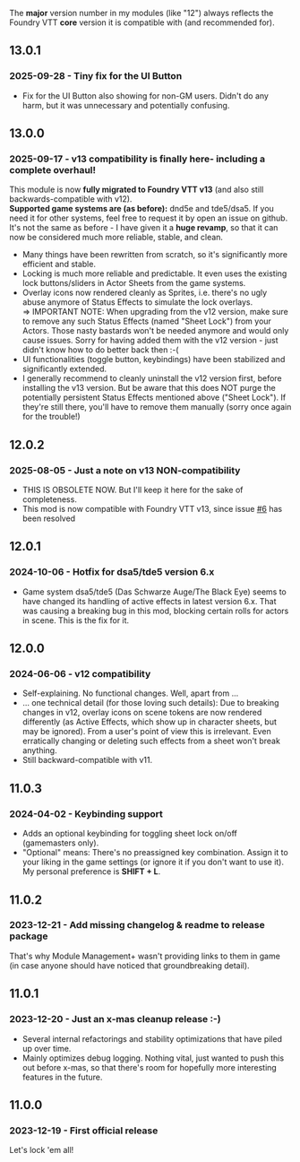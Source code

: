 The **major** version number in my modules (like "12") always reflects the
Foundry VTT **core** version it is compatible with (and recommended for).

## 13.0.1
### 2025-09-28 - Tiny fix for the UI Button
- Fix for the UI Button also showing for non-GM users. Didn't do any harm, but it was unnecessary and potentially confusing.

## 13.0.0
### 2025-09-17 - v13 compatibility is finally here- including a complete overhaul!
This module is now **fully migrated to Foundry VTT v13** (and also still backwards-compatible with v12).<br/>
**Supported game systems are (as before):** dnd5e and tde5/dsa5.
If you need it for other systems, feel free to request it by open an issue on github.<br>
It's not the same as before - I have given it a **huge revamp**, so that it can now be considered much more reliable, stable, and clean.<br>

- Many things have been rewritten from scratch, so it's significantly more efficient and stable.
- Locking is much more reliable and predictable. It even uses the existing lock buttons/sliders in Actor Sheets from the game systems.
- Overlay icons now rendered cleanly as Sprites, i.e. there's no ugly abuse anymore of Status Effects to simulate the lock overlays. <br/>=> IMPORTANT NOTE: When upgrading from the v12 version, make sure to remove any such Status Effects (named "Sheet Lock") from your Actors. Those nasty bastards won't be needed anymore and would only cause issues. Sorry for having added them with the v12 version - just didn't know how to do better back then :-(
- UI functionalities (toggle button, keybindings) have been stabilized and significantly extended.
- I generally recommend to cleanly uninstall the v12 version first, before installing the v13 version. But be aware that this does NOT purge the potentially persistent Status Effects mentioned above ("Sheet Lock"). If they're still there, you'll have to remove them manually (sorry once again for the trouble!)

## 12.0.2
### 2025-08-05 - Just a note on v13 NON-compatibility
- THIS IS OBSOLETE NOW. But I'll keep it here for the sake of completeness.
- This mod is now compatible with Foundry VTT v13, since issue [#6](https://github.com/coffiarts/FoundryVTT-lock-the-sheets/issues/6) has been resolved

## 12.0.1
### 2024-10-06 - Hotfix for dsa5/tde5 version 6.x
- Game system dsa5/tde5 (Das Schwarze Auge/The Black Eye) seems to have changed its handling of active effects in latest version 6.x. That was causing a breaking bug in this mod, blocking certain rolls for actors in scene. This is the fix for it.

## 12.0.0
### 2024-06-06 - v12 compatibility
- Self-explaining. No functional changes. Well, apart from ...
- ... one technical detail (for those loving such details): Due to breaking changes in v12, overlay icons on scene tokens are now rendered differently (as Active Effects, which show up in character sheets, but may be ignored). From a user's point of view this is irrelevant. Even erratically changing or deleting such effects from a sheet won't break anything.
- Still backward-compatible with v11.

## 11.0.3
### 2024-04-02 - Keybinding support
- Adds an optional keybinding for toggling sheet lock on/off (gamemasters only).
- "Optional" means: There's no preassigned key combination. Assign it to your liking in the game settings (or ignore it if you don't want to use it). My personal preference is **SHIFT + L**.

## 11.0.2
### 2023-12-21 - Add missing changelog & readme to release package
That's why Module Management+ wasn't providing links to them in game (in case anyone should have noticed that groundbreaking detail).

## 11.0.1
### 2023-12-20 - Just an x-mas cleanup release :-)
- Several internal refactorings and stability optimizations that have piled up over time.
- Mainly optimizes debug logging. Nothing vital, just wanted to push this out before x-mas, so that there's room for hopefully more interesting features in the future.

## 11.0.0
### 2023-12-19 - First official release
Let's lock 'em all!